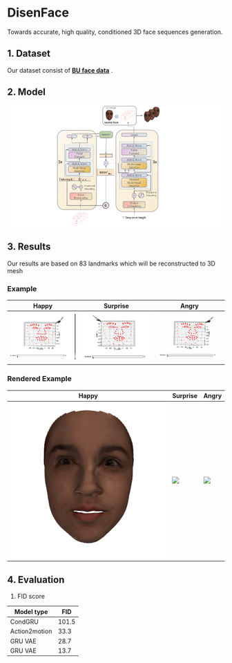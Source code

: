 # DisenFace
Towards accurate, high quality, conditioned 3D face sequences generation.

## 1. Dataset
Our dataset consist of [**BU face data**](http://www.cs.binghamton.edu/~lijun/Research/3DFE/3DFE_Analysis.html) .<br>


## 2. Model
<img  src="Results/Face 3D.png"  />

## 3. Results
Our results are based on 83 landmarks which will be reconstructed to 3D mesh
### Example           
| Happy  | Surprise |  Angry | 
| ------------- | ------------- | ------------- | 
| <img  src="Results/happy.gif"  /> | <img src="Results/surprise.gif"  /> |  <img src="Results/angry.gif"  /> |   
### Rendered Example           
| Happy  | Surprise |  Angry | 
| ------------- | ------------- | ------------- | 
| <img  src="Results/gif/trans/trans_Happy15.gif"  /> | <img src="Results/gif/trans/transSurprise_15.gif"  /> |  <img src="Results/gif/trans/trans_angry15.gif"  /> | 
                                              
## 4. Evaluation
1. FID score


| Model type  | FID |
| ------------- | -------------  |
| CondGRU| $101.5$ |
| Action2motion| $33.3$ |
| GRU VAE | $28.7$ |
| GRU VAE | $13.7$ |
